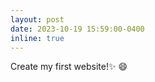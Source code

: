 ```yaml
---
layout: post
date: 2023-10-19 15:59:00-0400
inline: true
---
```

Create my first website!:sparkles: :smile:
